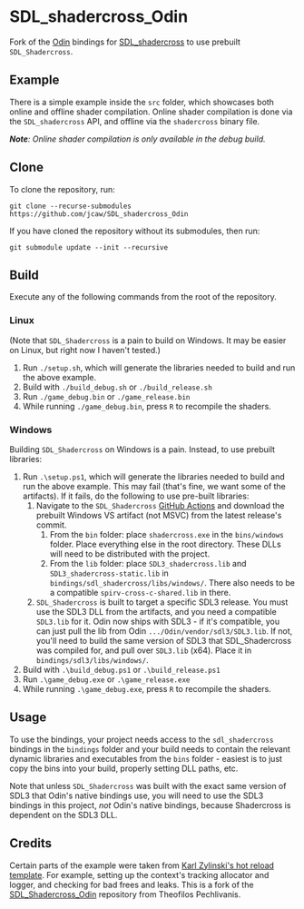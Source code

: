 # SDL_shadercross_Odin

Fork of the [Odin](https://odin-lang.org) bindings for [SDL_shadercross](https://github.com/libsdl-org/SDL_shadercross) to use prebuilt `SDL_Shadercross`.

## Example

There is a simple example inside the `src` folder, which showcases both online and offline shader compilation. Online shader compilation is done via the `SDL_shadercross` API, and offline via the `shadercross` binary file.

***Note**: Online shader compilation is only available in the debug build.*

## Clone

To clone the repository, run:

```
git clone --recurse-submodules https://github.com/jcaw/SDL_shadercross_Odin
```

If you have cloned the repository without its submodules, then run:

```
git submodule update --init --recursive
```

## Build

Execute any of the following commands from the root of the repository.

### Linux

(Note that `SDL_Shadercross` is a pain to build on Windows. It may be easier on Linux, but right now I haven't tested.)

1. Run `./setup.sh`, which will generate the libraries needed to build and run the above example.
1. Build with `./build_debug.sh` or `./build_release.sh`
1. Run `./game_debug.bin` or `./game_release.bin`
1. While running `./game_debug.bin`, press `R` to recompile the shaders.

### Windows

Building `SDL_Shadercross` on Windows is a pain. Instead, to use prebuilt libraries:

1. Run `.\setup.ps1`, which will generate the libraries needed to build and run the above example. This may fail (that's fine, we want some of the artifacts). If it fails, do the following to use pre-built libraries:
    1. Navigate to the `SDL_Shadercross` [GitHub Actions](https://github.com/libsdl-org/SDL_shadercross/actions) and download the prebuilt Windows VS artifact (not MSVC) from the latest release's commit. 
        1. From the `bin` folder: place `shadercross.exe` in the `bins/windows` folder. Place everything else in the root directory. These DLLs will need to be distributed with the project.
        1. From the `lib` folder: place `SDL3_shadercross.lib` and `SDL3_shadercross-static.lib` in `bindings/sdl_shadercross/libs/windows/`. There also needs to be a compatible `spirv-cross-c-shared.lib` in there. 
    1. `SDL_Shadercross` is built to target a specific SDL3 release. You must use the SDL3 DLL from the artifacts, and you need a compatible `SDL3.lib` for it. Odin now ships with SDL3 - if it's compatible, you can just pull the lib from Odin `.../Odin/vendor/sdl3/SDL3.lib`. If not, you'll need to build the same version of SDL3 that SDL_Shadercross was compiled for, and pull over `SDL3.lib` (x64). Place it in `bindings/sdl3/libs/windows/`.
1. Build with `.\build_debug.ps1` or `.\build_release.ps1`
1. Run `.\game_debug.exe` or `.\game_release.exe`
1. While running `.\game_debug.exe`, press `R` to recompile the shaders.

## Usage

To use the bindings, your project needs access to the `sdl_shadercross` bindings in the `bindings` folder and your build needs to contain the relevant dynamic libraries and executables from the `bins` folder - easiest is to just copy the bins into your build, properly setting DLL paths, etc. 

Note that unless `SDL_Shadercross` was built with the exact same version of SDL3 that Odin's native bindings use, you will need to use the SDL3 bindings in this project, *not* Odin's native bindings, because Shadercross is dependent on the SDL3 DLL.

## Credits

Certain parts of the example were taken from [Karl Zylinski's hot reload template](https://github.com/karl-zylinski/odin-raylib-hot-reload-game-template). For example, setting up the context's tracking allocator and logger, and checking for bad frees and leaks.
This is a fork of the [SDL_Shadercross_Odin](https://github.com/theopechli/SDL_shadercross_Odin) repository from Theofilos Pechlivanis.
